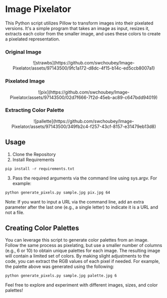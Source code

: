 # Image Pixelator

This Python script utilizes Pillow to transform images into their pixelated versions. It's a simple program that takes an image as input, resizes it, extracts each color from the smaller image, and uses these colors to create a pixelated representation.

### Original Image

<p align = "center">
![strawbs](https://github.com/swchoubey/Image-Pixelator/assets/97143500/9fc1a172-d8dc-4f15-b14c-ed5ccb8007a1)
</p>

### Pixelated Image

<p align = "center">
  ![pix](https://github.com/swchoubey/Image-Pixelator/assets/97143500/02d7f666-7f2d-45eb-ac89-c647bdd94019)
</p>

### Extracting Color Palette

<p align = "center">
  ![pallette](https://github.com/swchoubey/Image-Pixelator/assets/97143500/349fb2c4-f257-43cf-8157-e31479eb13d8)
</p>

## Usage

1. Clone the Repository
2. Install Requirements

`pip install -r requirements.txt`

3. Pass the required arguments via the command line using sys.argv. For example:

`python generate_pixels.py sample.jpg pix.jpg 64`

Note: If you want to input a URL via the command line, add an extra parameter after the last one (e.g., a single letter) to indicate it is a URL and not a file.

## Creating Color Palettes

You can leverage this script to generate color palettes from an image. Follow the same process as pixelating, but use a smaller number of columns (e.g., 6 or 10) to obtain unique palettes for each image.
The resulting image will contain a limited set of colors. By making slight adjustments to the code, you can extract the RGB values of each pixel if needed. For example, the palette above was generated using the following:

`python generate_pixels.py sample.jpg palette.jpg 6`

Feel free to explore and experiment with different images, sizes, and color palettes!

